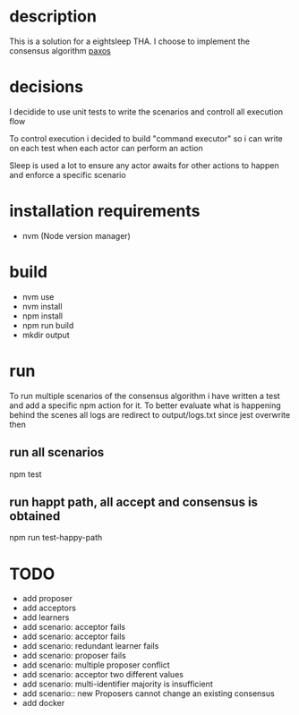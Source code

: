 # description

This is a solution for a eightsleep THA. I choose to implement the consensus algorithm [paxos](https://en.wikipedia.org/wiki/Paxos_(computer_science))

# decisions

I decidide to use unit tests to write the scenarios and controll all execution flow

To control execution i decided to build "command executor" so i can write on each test when each actor can perform an action

Sleep is used a lot to ensure any actor awaits for other actions to happen and enforce a specific scenario

# installation requirements

- nvm (Node version manager)

# build

- nvm use
- nvm install
- npm install
- npm run build
- mkdir output

# run

To run multiple scenarios of the consensus algorithm i have written a test and add a specific npm action for it.
To better evaluate what is happening behind the scenes all logs are redirect to output/logs.txt since jest overwrite then

## run all scenarios

npm test 

## run happt path, all accept and consensus is obtained

npm run test-happy-path


# TODO

- add proposer
- add acceptors
- add learners
- add scenario: acceptor fails
- add scenario: acceptor fails
- add scenario: redundant learner fails
- add scenario: proposer fails
- add scenario: multiple proposer conflict
- add scenario: acceptor two different values
- add scenario: multi-identifier majority is insufficient
- add scenario::  new Proposers cannot change an existing consensus
- add docker